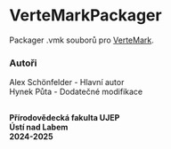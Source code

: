 # VerteMarkPackager
 Packager .vmk souborů pro [VerteMark](https://github.com/hnklp/VerteMark).

### Autoři

Alex Schönfelder - Hlavní autor\
Hynek Půta - Dodatečné modifikace

##

**Přírodovědecká fakulta UJEP\
Ústí nad Labem\
2024-2025**
